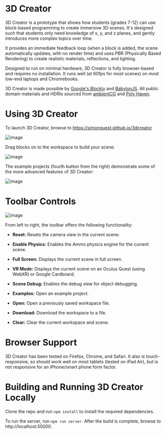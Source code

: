 3D Creator
==========

3D Creator is a prototype that shows how students (grades 7-12) can use block-based programming to create immersive 3D scenes. It's designed such that students only need knowledge of x, y, and z planes, and gently introduces more complex topics over time.

It provides an immediate feedback loop (when a block is added, the scene automatically updates, with no render time) and uses PBR (Physically Based Rendering) to create realistic materials, reflections, and lighting.

Designed to run on minimal hardware, 3D Creator is fully browser-based and requires no installation. It runs well (at 60fps for most scenes) on most low-end laptops and Chromebooks.

3D Creator is made possible by [Google's Blockly](https://github.com/google/blockly) and [BabylonJS](https://github.com/BabylonJS/Babylon.js). All public domain materials and HDRIs sourced from [ambientCG](https://ambientcg.com/) and [Poly Haven](https://polyhaven.com/).

# Using 3D Creator

To launch 3D Creator, browse to https://simonguest.github.io/3dcreator

![image](https://user-images.githubusercontent.com/769225/212595846-73db5a6a-0179-446e-9ce8-0c03839ba885.png)

Drag blocks on to the workspace to build your scene:

![image](https://user-images.githubusercontent.com/769225/212596959-0d439e17-6e8c-4bca-b618-dca98529d1aa.png)

The example projects (fourth button from the right) demonstrate some of the more advanced features of 3D Creator:

![image](https://user-images.githubusercontent.com/769225/212597590-d016abe5-8880-47d6-b952-6bf68242f6bd.png)

# Toolbar Controls

![image](https://user-images.githubusercontent.com/769225/212596338-cd9e2802-eaf8-4cec-b4e6-9eb734541876.png)

From left to right, the toolbar offers the following functionality:

- **Reset:** Resets the camera view in the current scene.
- **Enable Physics:** Enables the Ammo physics engine for the current scene.
- **Full Screen:** Displays the current scene in full screen.
- **VR Mode:** Displays the current scene on an Oculus Quest (using WebXR) or Google Cardboard.
- **Scene Debug:** Enables the debug view for object debugging.

- **Examples:** Open an example project.
- **Open:** Open a previously saved workspace file.
- **Download:** Download the workspace to a file.
- **Clear:** Clear the current workspace and scene.

# Browser Support

3D Creator has been tested on Firefox, Chrome, and Safari. It also is touch-responsive, so should work well on most tablets (tested on iPad Air), but is not responsive for an iPhone/smart phone form factor.

# Building and Running 3D Creator Locally

Clone the repo and run ```npm install``` to install the required dependencies.

To run the server, run ```npm run server```. After the build is complete, browse to http://localhost:55000.
